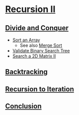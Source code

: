 # [Recursion II](https://leetcode.com/explore/learn/card/recursion-ii/)

## [Divide and Conquer](https://leetcode.com/explore/learn/card/recursion-ii/470/divide-and-conquer/)

- [Sort an Array](dc/sort_an_array.go)
  - See also [Merge Sort](../sort/merge.go)
- [Validate Binary Search Tree](bst/valid_bst.go)
- [Search a 2D Matrix II](search/solve.go)

## [Backtracking](https://leetcode.com/explore/learn/card/recursion-ii/472/backtracking/)



## [Recursion to Iteration](https://leetcode.com/explore/learn/card/recursion-ii/503/recursion-to-iteration/)



## [Conclusion](https://leetcode.com/explore/learn/card/recursion-ii/507/beyond-recursion/)


